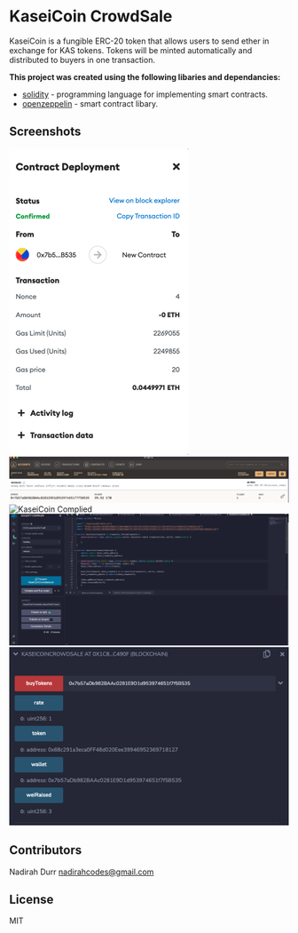 # KaseiCoin CrowdSale

KaseiCoin is a fungible ERC-20 token that allows users to send ether in exchange for KAS tokens. Tokens will be minted automatically and distributed to buyers in one transaction. 


**This project was created using the following libaries and dependancies:**

* [solidity](https://docs.soliditylang.org/) - programming language for implementing smart contracts.
* [openzeppelin](https://github.com/OpenZeppelin) - smart contract libary. 

## Screenshots
![Metamask Transaction](/images/Deployed-Metamask.png)
![Ganache Transaction](/images/Ganache-Transaction.png)
![KaseiCoin Complied](/images/KaseiCoin-Complied.png)
![KaseiCoinCrowdsaleDeployer complied](/images/KaseiCoinCrowdsaleDeployer-complied.png)
![Wei Raised](/images/Wei-Raised.png)


## Contributors

Nadirah Durr
nadirahcodes@gmail.com

## License
MIT